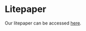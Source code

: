 # Litepaper

Our litepaper can be accessed [here](https://medium.com/@bodegacardano/bodega-market-litepaper-a-new-frontier-for-prediction-markets-7fe052093c6a).&#x20;
